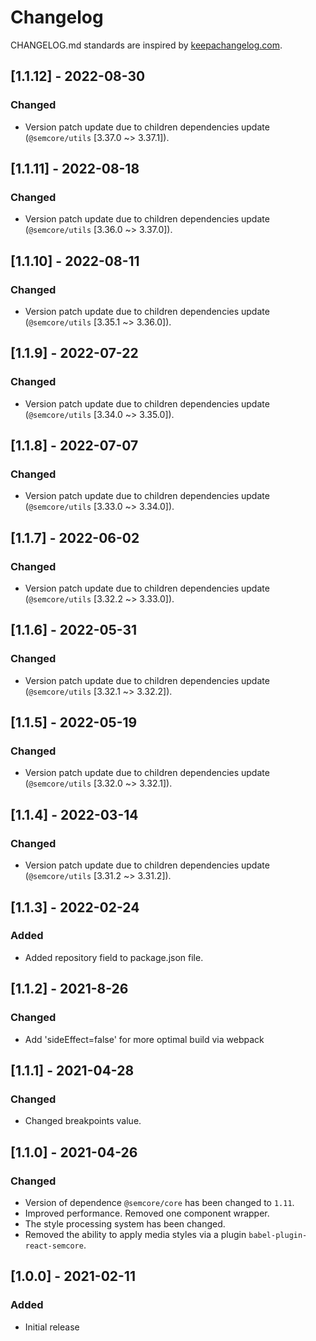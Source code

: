 # Changelog

CHANGELOG.md standards are inspired by [keepachangelog.com](https://keepachangelog.com/en/1.0.0/).

## [1.1.12] - 2022-08-30

### Changed

- Version patch update due to children dependencies update (`@semcore/utils` [3.37.0 ~> 3.37.1]).

## [1.1.11] - 2022-08-18

### Changed

- Version patch update due to children dependencies update (`@semcore/utils` [3.36.0 ~> 3.37.0]).

## [1.1.10] - 2022-08-11

### Changed

- Version patch update due to children dependencies update (`@semcore/utils` [3.35.1 ~> 3.36.0]).

## [1.1.9] - 2022-07-22

### Changed

- Version patch update due to children dependencies update (`@semcore/utils` [3.34.0 ~> 3.35.0]).

## [1.1.8] - 2022-07-07

### Changed

- Version patch update due to children dependencies update (`@semcore/utils` [3.33.0 ~> 3.34.0]).

## [1.1.7] - 2022-06-02

### Changed

- Version patch update due to children dependencies update (`@semcore/utils` [3.32.2 ~> 3.33.0]).

## [1.1.6] - 2022-05-31

### Changed

- Version patch update due to children dependencies update (`@semcore/utils` [3.32.1 ~> 3.32.2]).

## [1.1.5] - 2022-05-19

### Changed

- Version patch update due to children dependencies update (`@semcore/utils` [3.32.0 ~> 3.32.1]).

## [1.1.4] - 2022-03-14

### Changed

- Version patch update due to children dependencies update (`@semcore/utils` [3.31.2 ~> 3.31.2]).

## [1.1.3] - 2022-02-24

### Added

- Added repository field to package.json file.

## [1.1.2] - 2021-8-26

### Changed

- Add 'sideEffect=false' for more optimal build via webpack

## [1.1.1] - 2021-04-28

### Changed

- Changed breakpoints value.

## [1.1.0] - 2021-04-26

### Changed

- Version of dependence `@semcore/core` has been changed to `1.11`.
- Improved performance. Removed one component wrapper.
- The style processing system has been changed.
- Removed the ability to apply media styles via a plugin `babel-plugin-react-semcore`.

## [1.0.0] - 2021-02-11

### Added

- Initial release
